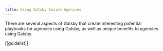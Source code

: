```yaml
---
title: Using Gatsby Inside Agencies
---
```


There are several aspects of Gatsby that create interesting potential playbooks for agencies using Gatsby, as well as unique benefits to agencies using Gatsby.

[[guidelist]]
